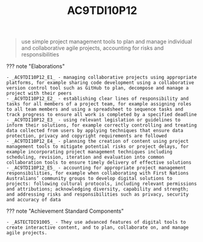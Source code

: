 ﻿---
backlinks:
- title: DIG101A-2024
  url: /memex/sense/Teaching/Implementation/2024/DIG101A/dig101a-2024.html
- title: Learning Areas
  url: /memex/sense/Teaching/Curriculum/v9/v9-learning-areas.html
tags: australian-curriculum
title: AC9TDI10P12
type: note
---
> use simple project management tools to plan and manage individual and collaborative agile projects, accounting for risks and responsibilities

??? note "Elaborations"

	- _AC9TDI10P12_E1_ - managing collaborative projects using appropriate platforms, for example sharing code development using a collaborative version control tool such as GitHub to plan, decompose and manage a project with their peers
	- _AC9TDI10P12_E2_ - establishing clear lines of responsibility and tasks for all members of a project team, for example assigning roles to all team members and using a spreadsheet to sequence tasks and track progress to ensure all work is completed by a specified deadline
	- _AC9TDI10P12_E3_ - using relevant legislation or guidelines to inform their solutions, for example correctly controlling and treating data collected from users by applying techniques that ensure data protection, privacy and copyright requirements are followed
	- _AC9TDI10P12_E4_ - planning the creation of content using project management tools to mitigate potential risks or project delays, for example incorporating project management techniques including scheduling, revision, iteration and evaluation into common collaboration tools to ensure timely delivery of effective solutions
	- _AC9TDI10P12_E5_ - accounting for appropriate project management responsibilities, for example when collaborating with First Nations Australians’ community groups to develop digital solutions to projects: following cultural protocols, including relevant permissions and attributions; acknowledging diversity, capability and strength; and addressing risks and responsibilities such as privacy, security and accuracy of data
??? note "Achievement Standard Components"

	- _ASTECTDI91005_ - They use advanced features of digital tools to create interactive content, and to plan, collaborate on, and manage agile projects.
